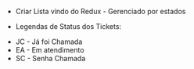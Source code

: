 - Criar Lista vindo do Redux - Gerenciado por estados

- Legendas de Status dos Tickets:

* JC - Já foi Chamada
* EA - Em atendimento
* SC - Senha Chamada
